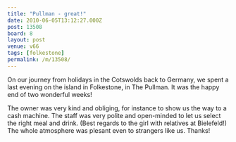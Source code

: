 ```yaml
---
title: "Pullman - great!"
date: 2010-06-05T13:12:27.000Z
post: 13508
board: 8
layout: post
venue: v66
tags: [folkestone]
permalink: /m/13508/
---
```

On our journey from holidays in the Cotswolds back to Germany, we spent a last evening on the island in Folkestone, in The Pullman. It was the happy end of two wonderful weeks!

The owner was very kind and obliging, for instance to show us the way to a cash machine. The staff was very polite and open-minded to let us select the right meal and drink. (Best regards to the girl with relatives at Bielefeld!) The whole atmosphere was plesant even to strangers like us. Thanks!
